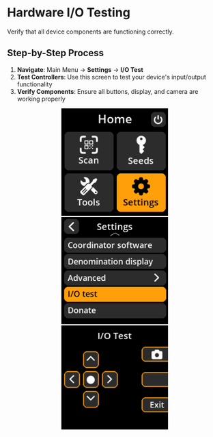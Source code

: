 # Hardware I/O Testing

Verify that all device components are functioning correctly.

## Step-by-Step Process

1. **Navigate**: Main Menu → **Settings** → **I/O Test**
2. **Test Controllers**: Use this screen to test your device's input/output functionality
3. **Verify Components**: Ensure all buttons, display, and camera are working properly

<div align="center">
     <img src="images/HomeScreenSettingsSelectView.png" alt="Settings selection menu" width="250"/>
</div>

<div align="center">
     <img src="images/SettingsMainMenuInputOutputSelectView.png" alt="I/O selection menu" width="250"/>
</div>

<div align="center">
     <img src="images/SettingsEntryUpdateSelectionView_io_test.png" alt="I/O testing interface" width="250"/>
</div>
